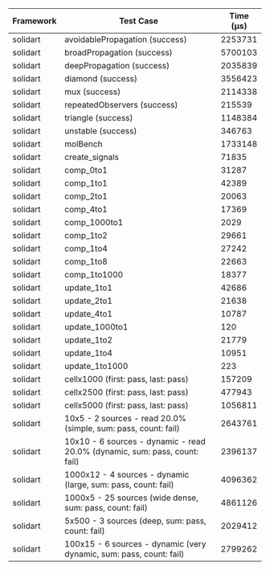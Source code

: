| Framework | Test Case | Time (μs) |
| --- | --- | --- |
| solidart | avoidablePropagation (success) | 2253731 |
| solidart | broadPropagation (success) | 5700103 |
| solidart | deepPropagation (success) | 2035839 |
| solidart | diamond (success) | 3556423 |
| solidart | mux (success) | 2114338 |
| solidart | repeatedObservers (success) | 215539 |
| solidart | triangle (success) | 1148384 |
| solidart | unstable (success) | 346763 |
| solidart | molBench | 1733148 |
| solidart | create_signals | 71835 |
| solidart | comp_0to1 | 31287 |
| solidart | comp_1to1 | 42389 |
| solidart | comp_2to1 | 20063 |
| solidart | comp_4to1 | 17369 |
| solidart | comp_1000to1 | 2029 |
| solidart | comp_1to2 | 29661 |
| solidart | comp_1to4 | 27242 |
| solidart | comp_1to8 | 22663 |
| solidart | comp_1to1000 | 18377 |
| solidart | update_1to1 | 42686 |
| solidart | update_2to1 | 21638 |
| solidart | update_4to1 | 10787 |
| solidart | update_1000to1 | 120 |
| solidart | update_1to2 | 21779 |
| solidart | update_1to4 | 10951 |
| solidart | update_1to1000 | 223 |
| solidart | cellx1000 (first: pass, last: pass) | 157209 |
| solidart | cellx2500 (first: pass, last: pass) | 477943 |
| solidart | cellx5000 (first: pass, last: pass) | 1056811 |
| solidart | 10x5 - 2 sources - read 20.0% (simple, sum: pass, count: fail) | 2643761 |
| solidart | 10x10 - 6 sources - dynamic - read 20.0% (dynamic, sum: pass, count: fail) | 2396137 |
| solidart | 1000x12 - 4 sources - dynamic (large, sum: pass, count: fail) | 4096362 |
| solidart | 1000x5 - 25 sources (wide dense, sum: pass, count: fail) | 4861126 |
| solidart | 5x500 - 3 sources (deep, sum: pass, count: fail) | 2029412 |
| solidart | 100x15 - 6 sources - dynamic (very dynamic, sum: pass, count: fail) | 2799262 |
